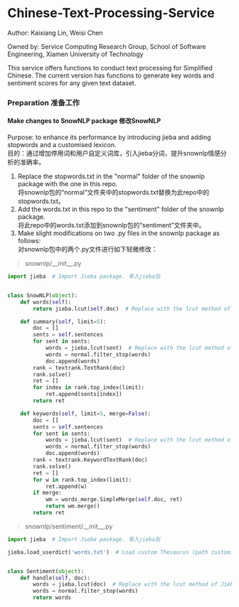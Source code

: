 # Chinese-Text-Processing-Service

Author: Kaixiang Lin, Weisi Chen

Owned by: Service Computing Research Group, School of Software Engineering, Xiamen University of Technology

This service offers functions to conduct text processing for Simplified Chinese. The current version has functions to
generate key words and sentiment scores for any given text dataset.

### Preparation 准备工作

#### Make changes to SnowNLP package 修改SnowNLP

Purpose: to enhance its performance by introducing jieba and adding stopwords and a customised lexicon.  
目的：通过增加停用词和用户自定义词库，引入jieba分词，提升snownlp情感分析的准确率。

1. Replace the stopwords.txt in the "normal" folder of the snownlp package with the one in this repo.  
   将snownlp包的“normal”文件夹中的stopwords.txt替换为此repo中的stopwords.txt。
2. Add the words.txt in this repo to the "sentiment" folder of the snownlp package.   
   将此repo中的words.txt添加到snownlp包的“sentiment”文件夹中。
3. Make slight modifications on two .py files in the snownlp package as follows:  
   对snownlp包中的两个.py文件进行如下轻微修改：

> snownlp/\_\_init\_\_.py

```python
import jieba  # Import Jieba package. 导入jieba包


class SnowNLP(object):
    def words(self):
        return jieba.lcut(self.doc)  # Replace with the lcut method of Jieba. 替换为jieba的lcut方法

    def summary(self, limit=5):
        doc = []
        sents = self.sentences
        for sent in sents:
            words = jieba.lcut(sent)  # Replace with the lcut method of Jieba. 替换为jieba的lcut方法
            words = normal.filter_stop(words)
            doc.append(words)
        rank = textrank.TextRank(doc)
        rank.solve()
        ret = []
        for index in rank.top_index(limit):
            ret.append(sents[index])
        return ret

    def keywords(self, limit=5, merge=False):
        doc = []
        sents = self.sentences
        for sent in sents:
            words = jieba.lcut(sent)  # Replace with the lcut method of Jieba. 替换为jieba的lcut方法
            words = normal.filter_stop(words)
            doc.append(words)
        rank = textrank.KeywordTextRank(doc)
        rank.solve()
        ret = []
        for w in rank.top_index(limit):
            ret.append(w)
        if merge:
            wm = words_merge.SimpleMerge(self.doc, ret)
            return wm.merge()
        return ret
```

> snownlp/sentiment/\_\_init\_\_.py

```python
import jieba  # Import Jieba package. 导入jieba包

jieba.load_userdict('words.txt')  # Load custom Thesaurus (path customization). 加载自定义词库(路径自定义)


class Sentiment(object):
    def handle(self, doc):
        words = jieba.lcut(doc)  # Replace with the lcut method of Jieba. 替换为jieba的lcut方法
        words = normal.filter_stop(words)
        return words
```
